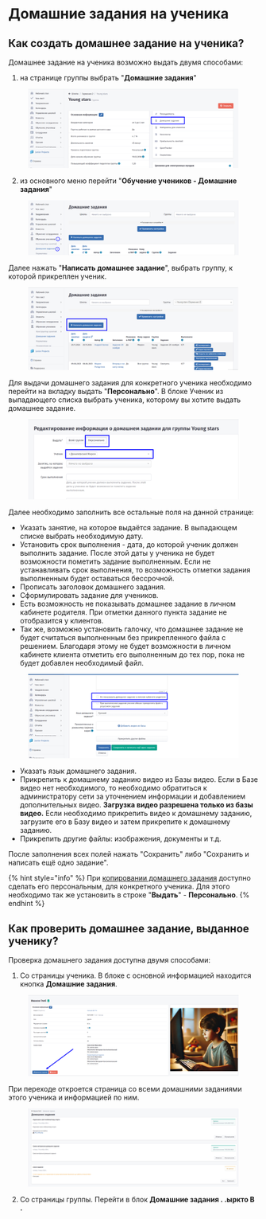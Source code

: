 # Домашние задания на ученика

## Как создать домашнее задание на ученика?

Домашнее задание на ученика возможно выдать двумя способами:

1. на странице группы выбрать "**Домашние задания**"

<figure><img src="../.gitbook/assets/image (117).png" alt=""><figcaption></figcaption></figure>

2. из основного меню перейти "**Обучение учеников - Домашние задания**"

<figure><img src="../.gitbook/assets/image (1) (3).png" alt=""><figcaption></figcaption></figure>

Далее нажать "**Написать домашнее задание**", выбрать группу, к которой прикреплен ученик.

<figure><img src="../.gitbook/assets/image (2) (3).png" alt=""><figcaption></figcaption></figure>

Для выдачи домашнего задания для конкретного ученика необходимо перейти на вкладку выдать "**Персонально**". В блоке Ученик из выпадающего списка выбрать ученика, которому вы хотите выдать домашнее задание.

<figure><img src="../.gitbook/assets/image (118).png" alt=""><figcaption></figcaption></figure>

Далее необходимо заполнить все остальные поля на данной странице:

* Указать занятие, на которое выдаётся задание. В выпадающем списке выбрать необходимую дату.
* Установить срок выполнения - дата, до которой ученик должен выполнить задание. После этой даты у ученика не будет возможности пометить задание выполненным. Если не устанавливать срок выполнения, то возможность отметки задания выполненным будет оставаться бессрочной.
* Прописать заголовок домашнего задания.
* Сформулировать задание для учеников.
* Есть возможность не показывать домашнее задание в личном кабинете родителя. При отметки данного пункта задание не отобразится у клиентов.
* Так же, возможно установить галочку, что домашнее задание не будет считаться выполненным без прикрепленного файла с решением. Благодаря этому не будет возможности в личном кабинете клиента отметить его выполненным до тех пор, пока не будет добавлен необходимый файл.

<figure><img src="../.gitbook/assets/image (3) (4).png" alt=""><figcaption></figcaption></figure>

* Указать язык домашнего задания.
* Прикрепить к домашнему заданию видео из Базы видео. Если в Базе видео нет необходимого, то необходимо обратиться к администратору сети за уточнением информации и добавлением дополнительных видео. **Загрузка видео разрешена только из базы видео.** Если необходимо прикрепить видео к домашнему заданию, загрузите его в Базу видео и затем прикрепите к домашнему заданию.
* Прикрепить другие файлы: изображения, документы и т.д.

После заполнения всех полей нажать "Сохранить" либо "Сохранить и написать ещё одно задание".

{% hint style="info" %}
При [копировании домашнего задания](https://informa.gitbook.io/education-erp/instrukcii-po-rabote/domashnie-zadaniya-na-gruppu#kak-skopirovat-domashnee-zadanie-dlya-drugoi-gruppy) доступно сделать его персональным, для конкретного ученика. Для этого необходимо так же установить в строке "**Выдать**" - **Персонально**.
{% endhint %}

## Как проверить домашнее задание, выданное ученику?

Проверка домашнего задания доступна двумя способами:

1. Со страницы ученика. В блоке с основной информацией находится кнопка **Домашние задания**.

<figure><img src="../.gitbook/assets/image (119).png" alt=""><figcaption></figcaption></figure>

При переходе откроется страница со всеми домашними заданиями этого ученика и информацией по ним.

<figure><img src="../.gitbook/assets/image (120).png" alt=""><figcaption></figcaption></figure>

2. Со страницы группы. Перейти в блок **Домашние задания . .ыркто В .**
